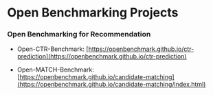 # Open Benchmarking Projects

### Open Benchmarking for Recommendation

+ Open-CTR-Benchmark: [https://openbenchmark.github.io/ctr-prediction](https://openbenchmark.github.io/ctr-prediction)

+ Open-MATCH-Benchmark: [https://openbenchmark.github.io/candidate-matching](https://openbenchmark.github.io/candidate-matching/index.html)


